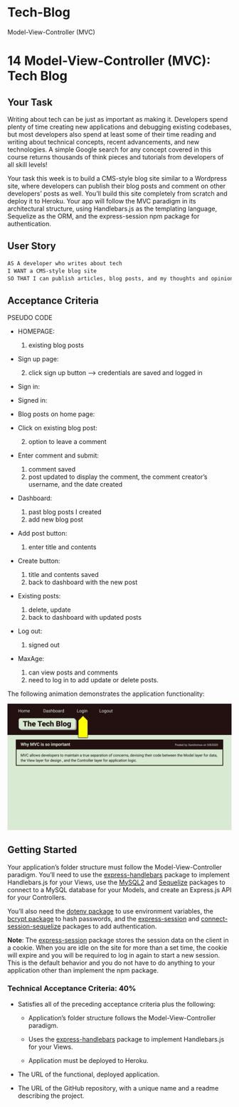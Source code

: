 # Tech-Blog
Model-View-Controller (MVC)



# 14 Model-View-Controller (MVC): Tech Blog

## Your Task

Writing about tech can be just as important as making it. Developers spend plenty of time creating new applications and debugging existing codebases, but most developers also spend at least some of their time reading and writing about technical concepts, recent advancements, and new technologies. A simple Google search for any concept covered in this course returns thousands of think pieces and tutorials from developers of all skill levels!

Your task this week is to build a CMS-style blog site similar to a Wordpress site, where developers can publish their blog posts and comment on other developers’ posts as well. You’ll build this site completely from scratch and deploy it to Heroku. Your app will follow the MVC paradigm in its architectural structure, using Handlebars.js as the templating language, Sequelize as the ORM, and the express-session npm package for authentication.

## User Story

```md
AS A developer who writes about tech
I WANT a CMS-style blog site
SO THAT I can publish articles, blog posts, and my thoughts and opinions
```

## Acceptance Criteria



PSEUDO CODE
* HOMEPAGE:
  1. existing blog posts 
  <!-- 2. navigation link for homepage and dashboard -->
  <!-- 3. log in/sign up -->

* Sign up page:
  <!-- 1. create username and password -->
  2. click sign up button --> credentials are saved and logged in

* Sign in:
  <!-- 1. enter username and password -->

* Signed in:
  <!-- 1. navigation links for homepage, dashboard, log out -->

* Blog posts on home page:
  <!-- 1. post title and date created  -->

* Click on existing blog post:
  <!-- 1. post title, contents, post creator's username, date created -->
  2. option to leave a comment

* Enter comment and submit:
  1. comment saved
  2. post updated to display the comment, the comment creator’s username, and the date created

* Dashboard: 
  1. past blog posts I created
  2. add new blog post

* Add post button:
  1. enter title and contents

* Create button:
  1. title and contents saved
  2. back to dashboard with the new post

* Existing posts:
  1. delete, update
  2. back to dashboard with updated posts

* Log out: 
  1. signed out

* MaxAge:
  1. can view posts and comments
  2. need to log in to add update or delete posts. 


The following animation demonstrates the application functionality:

![Animation cycles through signing into the app, clicking on buttons, and updating blog posts.](./Assets/14-mvc-homework-demo-01.gif) 

## Getting Started

Your application’s folder structure must follow the Model-View-Controller paradigm. You’ll need to use the [express-handlebars](https://www.npmjs.com/package/express-handlebars) package to implement Handlebars.js for your Views, use the [MySQL2](https://www.npmjs.com/package/mysql2) and [Sequelize](https://www.npmjs.com/package/sequelize) packages to connect to a MySQL database for your Models, and create an Express.js API for your Controllers.

You’ll also need the [dotenv package](https://www.npmjs.com/package/dotenv) to use environment variables, the [bcrypt package](https://www.npmjs.com/package/bcrypt) to hash passwords, and the [express-session](https://www.npmjs.com/package/express-session) and [connect-session-sequelize](https://www.npmjs.com/package/connect-session-sequelize) packages to add authentication.

**Note**: The [express-session](https://www.npmjs.com/package/express-session) package stores the session data on the client in a cookie. When you are idle on the site for more than a set time, the cookie will expire and you will be required to log in again to start a new session. This is the default behavior and you do not have to do anything to your application other than implement the npm package.



### Technical Acceptance Criteria: 40%

* Satisfies all of the preceding acceptance criteria plus the following:

    * Application’s folder structure follows the Model-View-Controller paradigm.

    * Uses the [express-handlebars](https://www.npmjs.com/package/express-handlebars) package to implement Handlebars.js for your Views.

    * Application must be deployed to Heroku.



* The URL of the functional, deployed application.

* The URL of the GitHub repository, with a unique name and a readme describing the project.

